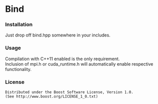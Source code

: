 Bind
=======

### Installation
Just drop off bind.hpp somewhere in your includes.

### Usage
Compilation with C++11 enabled is the only requirement.  
Inclusion of mpi.h or cuda_runtime.h will automatically enable respective functionality.

### License
    Distributed under the Boost Software License, Version 1.0.  
    (See http://www.boost.org/LICENSE_1_0.txt)
